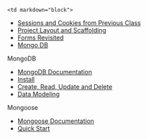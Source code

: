 	<td markdown="block">
* [Sessions and Cookies from Previous Class](slides/10/sessions.html)
* [Project Layout and Scaffolding](slides/11/scaffolding.html)
* [Forms Revisited](slides/11/forms-revisited.html)
* [Mongo DB](slides/11/mongo.html)

</td>
	<td markdown="block">

MongoDB

* [MongoDB Documentation](http://docs.mongodb.org/manual/)
* [Install](http://docs.mongodb.org/manual/installation/)
* [Create, Read, Update and Delete](http://docs.mongodb.org/manual/crud/)
* [Data Modeling](http://docs.mongodb.org/manual/core/data-modeling-introduction)

Mongoose

* [Mongoose Documentation](http://mongoosejs.com/)
* [Quick Start](http://mongoosejs.com/docs/index.html)

</td>
	<td markdown="block">

</td>

